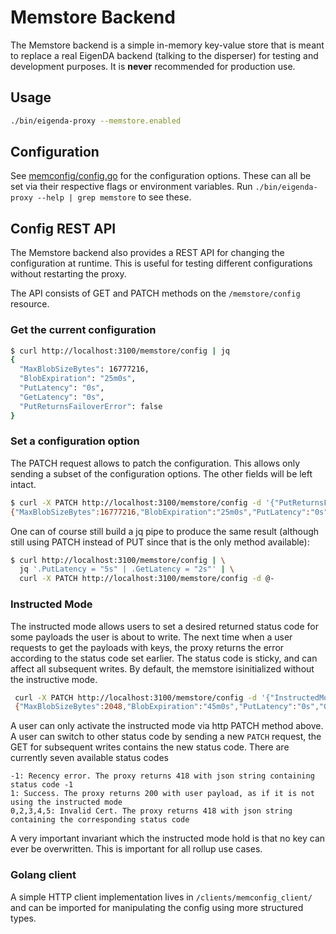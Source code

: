 # Memstore Backend

The Memstore backend is a simple in-memory key-value store that is meant to replace a real EigenDA backend (talking to the disperser) for testing and development purposes. It is **never** recommended for production use.

## Usage

```bash
./bin/eigenda-proxy --memstore.enabled
```

## Configuration

See [memconfig/config.go](./memconfig/config.go) for the configuration options.
These can all be set via their respective flags or environment variables. Run `./bin/eigenda-proxy --help | grep memstore` to see these.

## Config REST API

The Memstore backend also provides a REST API for changing the configuration at runtime. This is useful for testing different configurations without restarting the proxy.

The API consists of GET and PATCH methods on the `/memstore/config` resource.

### Get the current configuration

```bash
$ curl http://localhost:3100/memstore/config | jq
{
  "MaxBlobSizeBytes": 16777216,
  "BlobExpiration": "25m0s",
  "PutLatency": "0s",
  "GetLatency": "0s",
  "PutReturnsFailoverError": false
}
```

### Set a configuration option

The PATCH request allows to patch the configuration. This allows only sending a subset of the configuration options. The other fields will be left intact.

```bash
$ curl -X PATCH http://localhost:3100/memstore/config -d '{"PutReturnsFailoverError": true}'
{"MaxBlobSizeBytes":16777216,"BlobExpiration":"25m0s","PutLatency":"0s","GetLatency":"0s","PutReturnsFailoverError":true}
```

One can of course still build a jq pipe to produce the same result (although still using PATCH instead of PUT since that is the only method available):
```bash
$ curl http://localhost:3100/memstore/config | \
  jq '.PutLatency = "5s" | .GetLatency = "2s"' | \
  curl -X PATCH http://localhost:3100/memstore/config -d @-
```

### Instructed Mode

The instructed mode allows users to set a desired returned status code for some payloads the user is about to write. The next time when a user requests to get the payloads with keys, the proxy returns the error according to the status code set earlier. The status code is sticky, and
can affect all subsequent writes. By default, the memstore isinitialized without the instructive mode.

```bash
 curl -X PATCH http://localhost:3100/memstore/config -d '{"InstructedMode": {"GetReturnsStatusCode": 3, "IsActivated": true }}'
 {"MaxBlobSizeBytes":2048,"BlobExpiration":"45m0s","PutLatency":"0s","GetLatency":"0s","PutReturnsFailoverError":false,"InstructedMode":{"GetReturnsStatusCode":3,"IsActivated":true}}
```

A user can only activate the instructed mode via http PATCH method above. A user can switch to other status code by sending a new `PATCH`
request, the GET for subsequent writes contains the new status code. There are currently seven available status codes
```
-1: Recency error. The proxy returns 418 with json string containing status code -1
1: Success. The proxy returns 200 with user payload, as if it is not using the instructed mode
0,2,3,4,5: Invalid Cert. The proxy returns 418 with json string containing the corresponding status code
```

A very important invariant which the instructed mode hold is that no key can ever be overwritten. This is important for all rollup use cases.

### Golang client
A simple HTTP client implementation lives in `/clients/memconfig_client/` and can be imported for manipulating the config using more structured types.